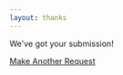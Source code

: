 ```yaml
---
layout: thanks
---
```

We've got your submission!

<p><a class="oabutton_find" href="/" aria-label="Do Another" style="min-width:150px;">Make Another Request</a></p>


<br><br><br><br><br><br><br><br><br><br><br><br><br><br><br><br><br><br>
